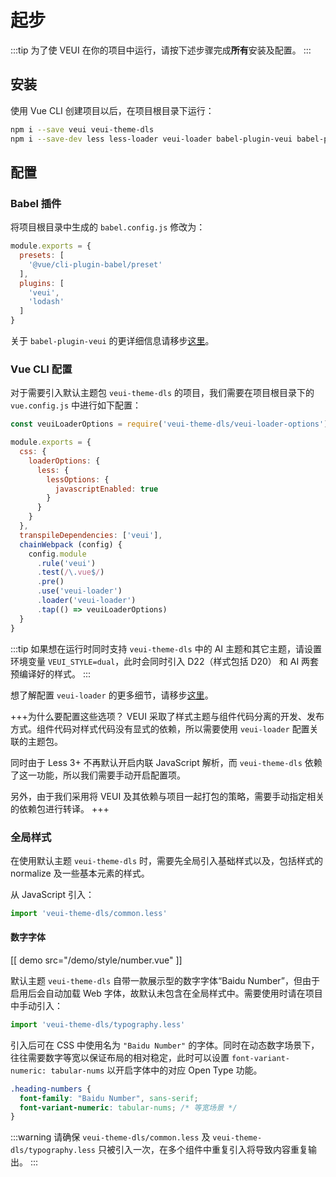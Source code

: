 # 起步

:::tip
为了使 VEUI 在你的项目中运行，请按下述步骤完成**所有**安装及配置。
:::

## 安装

使用 Vue CLI 创建项目以后，在项目根目录下运行：

```sh
npm i --save veui veui-theme-dls
npm i --save-dev less less-loader veui-loader babel-plugin-veui babel-plugin-lodash
```

## 配置

### Babel 插件

将项目根目录中生成的 `babel.config.js` 修改为：

```js
module.exports = {
  presets: [
    '@vue/cli-plugin-babel/preset'
  ],
  plugins: [
    'veui',
    'lodash'
  ]
}
```

关于 `babel-plugin-veui` 的更详细信息请移步[这里](/getting-started/babel-plugin-veui)。

### Vue CLI 配置

对于需要引入默认主题包 `veui-theme-dls` 的项目，我们需要在项目根目录下的 `vue.config.js` 中进行如下配置：

```js
const veuiLoaderOptions = require('veui-theme-dls/veui-loader-options')

module.exports = {
  css: {
    loaderOptions: {
      less: {
        lessOptions: {
          javascriptEnabled: true
        }
      }
    }
  },
  transpileDependencies: ['veui'],
  chainWebpack (config) {
    config.module
      .rule('veui')
      .test(/\.vue$/)
      .pre()
      .use('veui-loader')
      .loader('veui-loader')
      .tap(() => veuiLoaderOptions)
  }
}
```

:::tip
如果想在运行时同时支持 `veui-theme-dls` 中的 AI 主题和其它主题，请设置环境变量 `VEUI_STYLE=dual`，此时会同时引入 D22（样式包括 D20） 和 AI 两套预编译好的样式。
:::

想了解配置 `veui-loader` 的更多细节，请移步[这里](/getting-started/veui-loader)。

+++为什么要配置这些选项？
VEUI 采取了样式主题与组件代码分离的开发、发布方式。组件代码对样式代码没有显式的依赖，所以需要使用 `veui-loader` 配置关联的主题包。

同时由于 Less 3+ 不再默认开启内联 JavaScript 解析，而 `veui-theme-dls` 依赖了这一功能，所以我们需要手动开启配置项。

另外，由于我们采用将 VEUI 及其依赖与项目一起打包的策略，需要手动指定相关的依赖包进行转译。
+++


### 全局样式

在使用默认主题 `veui-theme-dls` 时，需要先全局引入基础样式以及，包括样式的 normalize 及一些基本元素的样式。

从 JavaScript 引入：

```js
import 'veui-theme-dls/common.less'
```

#### 数字字体

[[ demo src="/demo/style/number.vue" ]]

默认主题 `veui-theme-dls` 自带一款展示型的数字字体“Baidu Number”，但由于启用后会自动加载 Web 字体，故默认未包含在全局样式中。需要使用时请在项目中手动引入：

```js
import 'veui-theme-dls/typography.less'
```

引入后可在 CSS 中使用名为 `"Baidu Number"` 的字体。同时在动态数字场景下，往往需要数字等宽以保证布局的相对稳定，此时可以设置 `font-variant-numeric: tabular-nums` 以开启字体中的对应 Open Type 功能。

```css
.heading-numbers {
  font-family: "Baidu Number", sans-serif;
  font-variant-numeric: tabular-nums; /* 等宽场景 */
}
```

:::warning
请确保 `veui-theme-dls/common.less` 及 `veui-theme-dls/typography.less` 只被引入一次，在多个组件中重复引入将导致内容重复输出。
:::
